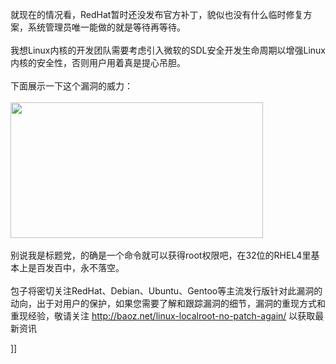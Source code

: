 <p>就现在的情况看，RedHat暂时还没发布官方补丁，貌似也没有什么临时修复方案，系统管理员唯一能做的就是等待再等待。<br /><br />我想Linux内核的开发团队需要考虑引入微软的SDL安全开发生命周期以增强Linux内核的安全性，否则用户用着真是提心吊胆。<br /><br />下面展示一下这个漏洞的威力：<br /><br /><img border="0" alt="" src="http://images.cnblogs.com/cnblogs_com/leavingme/09082902031162037.png" width="404" height="217" /><br /><br />别说我是标题党，的确是一个命令就可以获得root权限吧，在32位的RHEL4里基本上是百发百中，永不落空。<br /><br />包子将密切关注RedHat、Debian、Ubuntu、Gentoo等主流发行版针对此漏洞的动向，出于对用户的保护，如果您需要了解和跟踪漏洞的细节，漏洞的重现方式和重现经验，敬请关注 <a href="http://baoz.net/linux-localroot-no-patch-again/">http://baoz.net/linux-localroot-no-patch-again/</a>&nbsp;以获取最新资讯<br /></p>]]